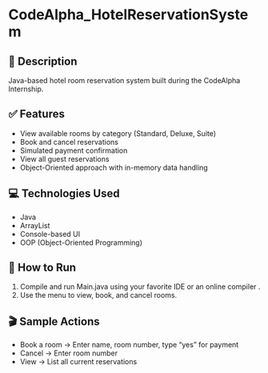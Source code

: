 # CodeAlpha_HotelReservationSystem

## 🏨 Description
Java-based hotel room reservation system built during the CodeAlpha Internship.

## ✅ Features
- View available rooms by category (Standard, Deluxe, Suite)
- Book and cancel reservations
- Simulated payment confirmation
- View all guest reservations
- Object-Oriented approach with in-memory data handling

## 💻 Technologies Used
- Java
- ArrayList
- Console-based UI
- OOP (Object-Oriented Programming)

## 🚀 How to Run
1. Compile and run Main.java using your favorite IDE or an online compiler .
2. Use the menu to view, book, and cancel rooms.

## 🎬 Sample Actions
- Book a room → Enter name, room number, type “yes” for payment
- Cancel → Enter room number
- View → List all current reservations
